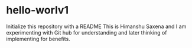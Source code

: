 # hello-worlv1
Initialize this repository with a README
This is Himanshu Saxena and I am experimenting with Git hub for understanding and later thinking of implementing for benefits.
